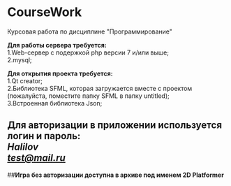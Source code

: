 # CourseWork
Курсовая работа по дисциплине "Программирование"

**Для работы сервера требуется:**</br>
1.Web-сервер с подержкой php версии 7 и/или выше;</br>
2.mysql;
</br>

**Для открытия проекта требуется:**</br>
1.Qt creator; </br>
2.Библиотека SFML, которая загружается вместе с проектом (пожалуйста, поместите папку SFML в папку untitled);</br>
3.Встроенная библиотека Json;
</br>

**Для авторизации в приложении используется логин и пароль:**
</br>
 *Halilov* 
 </br>
 *test@mail.ru*
------------------------------
##**Игра без авторизации доступна в архиве под именем 2D Platformer**
